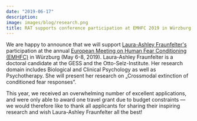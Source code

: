 ```yaml
---
date: "2019-06-17"
description: 
image: images/blog/research.png
title: RAT supports conference participation at EMHFC 2019 in Würzburg
---
```


We are happy to announce that we will support [Laura-Ashley Fraunfelter's](http://klips.psychologie.uni-mannheim.de/english/Team/Laura-Ashley%20Fraunfelter/) participation at the annual [European Meeting on Human Fear Conditioning (EMHFC)](https://emhfc.blogs.uni-hamburg.de/events/emhfc-2019-wurzburg/) in Würzburg (May 6-8, 2019). Laura-Ashley Fraunfelter is a doctoral candidate at the GESS and the Otto-Selz-Institute. Her research domain includes Biological and Clinical Psychology as well as Psychotherapy. She will present her research on „Crossmodal extinction of conditioned fear responses”.

This year, we received an overwhelming number of excellent applications, and were only able to award one travel grant due to budget constraints — we would therefore like to thank all applicants for sharing their inspiring research and wish Laura-Ashley Fraunfelter all the best!
